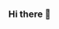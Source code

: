 ### Hi there 👋

<!--
**AngelGDev/AngelGDev** is a ✨ _special_ ✨ repository because its `README.md` (this file) appears on your GitHub profile.

github profile markdown generator logo
GitHub Profile README Generator
Star this repo4274
Fork on GitHub795
<h1 align="center">Hello! I'm Angel</h1>
<h3 align="center">your next Full-Stack Software Engineer currently based in Sonora, Mexico.</h3>

- 🔭 I’m currently working on **a video chat application geared towards online coaching and practice for several skills.**

- 🌱 I’m currently learning **Next.js**

- 👯 I’m looking to collaborate on **projects to support minorities grow in the tech space**

- 📄 Know about my experiences [https://angelmorales.netlify.app/](https://angelmorales.netlify.app/)

- 📫 How to reach me **angelg.moralesr@gmail.com**

- ⚡ Fun fact **Avid yogi, gamer, bodyweight fitness**

<h3 align="left">Connect with me:</h3>
<p align="left">
<a href="https://twitter.com/agerardom" target="blank"><img align="center" src="https://raw.githubusercontent.com/rahuldkjain/github-profile-readme-generator/neutral-icons/src/images/icons/Social/twitter.svg" alt="agerardom" height="30" width="40" /></a>
<a href="https://linkedin.com/in/angelmoralesdev" target="blank"><img align="center" src="https://raw.githubusercontent.com/rahuldkjain/github-profile-readme-generator/neutral-icons/src/images/icons/Social/linked-in-alt.svg" alt="angelmoralesdev" height="30" width="40" /></a>
</p>

<h3 align="left">Languages and Tools:</h3>
<p align="left"> <a href="https://www.w3schools.com/css/" target="_blank"> <img src="https://raw.githubusercontent.com/devicons/devicon/master/icons/css3/css3-original-wordmark.svg" alt="css3" width="40" height="40"/> </a> <a href="https://expressjs.com" target="_blank"> <img src="https://raw.githubusercontent.com/devicons/devicon/master/icons/express/express-original-wordmark.svg" alt="express" width="40" height="40"/> </a> <a href="https://heroku.com" target="_blank"> <img src="https://www.vectorlogo.zone/logos/heroku/heroku-icon.svg" alt="heroku" width="40" height="40"/> </a> <a href="https://www.w3.org/html/" target="_blank"> <img src="https://raw.githubusercontent.com/devicons/devicon/master/icons/html5/html5-original-wordmark.svg" alt="html5" width="40" height="40"/> </a> <a href="https://developer.mozilla.org/en-US/docs/Web/JavaScript" target="_blank"> <img src="https://raw.githubusercontent.com/devicons/devicon/master/icons/javascript/javascript-original.svg" alt="javascript" width="40" height="40"/> </a> <a href="https://www.mongodb.com/" target="_blank"> <img src="https://raw.githubusercontent.com/devicons/devicon/master/icons/mongodb/mongodb-original-wordmark.svg" alt="mongodb" width="40" height="40"/> </a> <a href="https://nodejs.org" target="_blank"> <img src="https://raw.githubusercontent.com/devicons/devicon/master/icons/nodejs/nodejs-original-wordmark.svg" alt="nodejs" width="40" height="40"/> </a> </p>

Support 🙏
Are you using the tool and happy with it to create your GitHub Profile?
Your kind support keeps open-source tools like this free for others.
tweet github profile readme generator
Let the world know how you feel using this tool. Share with others on twitter.
Tip💰
Buy ko-fi for rahuldkjainBuy me a ko-fi
Donate rahuldkjain via paypal
Buy rahuldkjain A CoffeeBuy me a coffee
github profile markdown generator logo
GitHub Profile README Generator
Pages
Addons
Support
About
More
Github
Releases
Issues
Pull Requests
Join Community
Discord of the community
Developed in India 🇮🇳
Buy Me A Coffee
